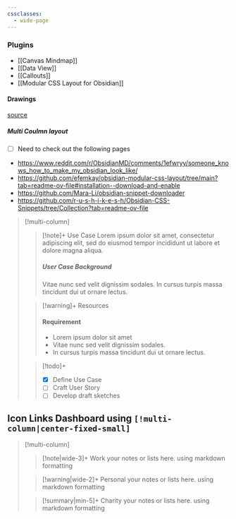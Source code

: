 ```yaml
---
cssclasses:
  - wide-page
---
```


### Plugins

- [[Canvas Mindmap]]
- [[Data View]]
- [[Callouts]]
- [[Modular CSS Layout for Obsidian]]
#### Drawings

[source](https://support.typora.io/Draw-Diagrams-With-Markdown/)

##### Multi Coulmn layout
- [ ] Need to check out the following pages 



- https://www.reddit.com/r/ObsidianMD/comments/1efwryy/someone_knows_how_to_make_my_obsidian_look_like/
- https://github.com/efemkay/obsidian-modular-css-layout/tree/main?tab=readme-ov-file#installation--download-and-enable
- https://github.com/Mara-Li/obsidian-snippet-downloader
- https://github.com/r-u-s-h-i-k-e-s-h/Obsidian-CSS-Snippets/tree/Collection?tab=readme-ov-file



> [!multi-column]
>
>> [!note]+ Use Case
>> Lorem ipsum dolor sit amet, consectetur adipiscing elit, sed do eiusmod tempor incididunt ut labore et dolore magna aliqua.
>> ##### User Case Background
>> Vitae nunc sed velit dignissim sodales. In cursus turpis massa tincidunt dui ut ornare lectus.
>
>> [!warning]+ Resources
>> #### Requirement
>> - Lorem ipsum dolor sit amet
>> - Vitae nunc sed velit dignissim sodales.
>> - In cursus turpis massa tincidunt dui ut ornare lectus.
>
>> [!todo]+
>> - [x] Define Use Case
>> - [ ] Craft User Story
>> - [ ] Develop draft sketches

## Icon Links Dashboard using `[!multi-column|center-fixed-small]`



> [!multi-column]
>
>> [!note|wide-3]+ Work
>> your notes or lists here. using markdown formatting
>
>> [!warning|wide-2]+ Personal
>> your notes or lists here. using markdown formatting
>
>> [!summary|min-5]+ Charity
>> your notes or lists here. using markdown formatting
